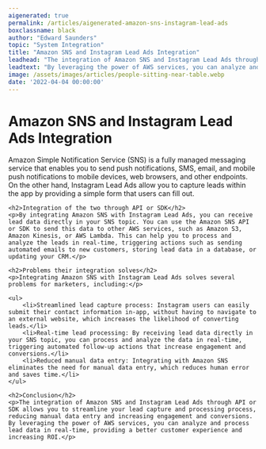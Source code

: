 ```yaml
---
aigenerated: true
permalink: /articles/aigenerated-amazon-sns-instagram-lead-ads
boxclassname: black
author: "Edward Saunders"
topic: "System Integration"
title: "Amazon SNS and Instagram Lead Ads Integration"
leadhead: "The integration of Amazon SNS and Instagram Lead Ads through API or SDK allows you to streamline your lead capture and processing process, reducing manual data entry and increasing engagement and conversions"
leadtext: "By leveraging the power of AWS services, you can analyze and process lead data in real-time, providing a better customer experience and increasing ROI."
image: /assets/images/articles/people-sitting-near-table.webp
date: '2022-04-04 00:00:00'
---
```

<div class="arttext">	<h1>Amazon SNS and Instagram Lead Ads Integration</h1>
	<p>Amazon Simple Notification Service (SNS) is a fully managed messaging service that enables you to send push notifications, SMS, email, and mobile push notifications to mobile devices, web browsers, and other endpoints. On the other hand, Instagram Lead Ads allow you to capture leads within the app by providing a simple form that users can fill out.</p>

	<h2>Integration of the two through API or SDK</h2>
	<p>By integrating Amazon SNS with Instagram Lead Ads, you can receive lead data directly in your SNS topic. You can use the Amazon SNS API or SDK to send this data to other AWS services, such as Amazon S3, Amazon Kinesis, or AWS Lambda. This can help you to process and analyze the leads in real-time, triggering actions such as sending automated emails to new customers, storing lead data in a database, or updating your CRM.</p>

	<h2>Problems their integration solves</h2>
	<p>Integrating Amazon SNS with Instagram Lead Ads solves several problems for marketers, including:</p>
	
	<ul>
		<li>Streamlined lead capture process: Instagram users can easily submit their contact information in-app, without having to navigate to an external website, which increases the likelihood of converting leads.</li>
		<li>Real-time lead processing: By receiving lead data directly in your SNS topic, you can process and analyze the data in real-time, triggering automated follow-up actions that increase engagement and conversions.</li>
		<li>Reduced manual data entry: Integrating with Amazon SNS eliminates the need for manual data entry, which reduces human error and saves time.</li>
	</ul>

	<h2>Conclusion</h2>
	<p>The integration of Amazon SNS and Instagram Lead Ads through API or SDK allows you to streamline your lead capture and processing process, reducing manual data entry and increasing engagement and conversions. By leveraging the power of AWS services, you can analyze and process lead data in real-time, providing a better customer experience and increasing ROI.</p>
</div>
